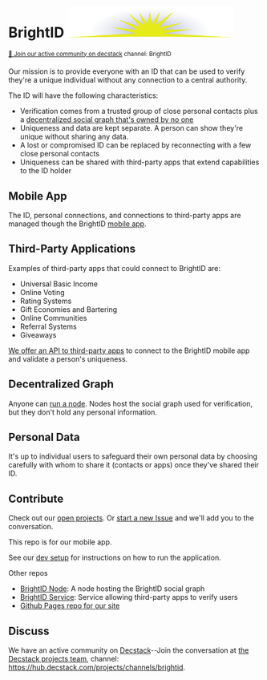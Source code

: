 # BrightID <img width="330px" src="images/logo.svg"/>
<sup>[💬 Join our active community on decstack](https://hub.decstack.com/signup_user_complete/?id=wutow3kb6bda5bhptir6aapyfh) channel: BrightID</sup>

Our mission is to provide everyone with an ID that can be used to verify they're a unique individual without any connection to a central authority.

The ID will have the following characteristics:
* Verification comes from a trusted group of close personal contacts plus a [decentralized social graph that's owned by no one](#decentralized_graph)
* Uniqueness and data are kept separate.  A person can show they're unique without sharing any data.
* A lost or compromised ID can be replaced by reconnecting with a few close personal contacts
* Uniqueness can be shared with third-party apps that extend capabilities to the ID holder

## Mobile App

The ID, personal connections, and connections to third-party apps are managed though the BrightID [mobile app](https://github.com/BrightID/BrightID/wiki/BrightID-Mobile).

## Third-Party Applications

Examples of third-party apps that could connect to BrightID are:
* Universal Basic Income
* Online Voting
* Rating Systems
* Gift Economies and Bartering
* Online Communities
* Referral Systems
* Giveaways

[We offer an API to third-party apps](https://github.com/BrightID/BrightID-Service) to connect to the BrightID mobile app and validate a person's uniqueness.

## Decentralized Graph 

Anyone can [run a node](https://github.com/BrightID/BrightID-Node).  Nodes host the social graph used for verification, but they don't hold any personal information.

## Personal Data

It's up to individual users to safeguard their own personal data by choosing carefully with whom to share it (contacts or apps) once they've shared their ID.

## Contribute

Check out our [open projects](https://github.com/orgs/BrightID/projects).  Or [start a new Issue](https://github.com/BrightID/BrightID/issues) and we'll add you to the conversation.

This repo is for our mobile app.

See our [dev setup](https://github.com/BrightID/BrightID/wiki/Development-Guide) for instructions on how to run the application.

Other repos
* [BrightID Node](https://github.com/BrightID/BrightID-Node): A node hosting the BrightID social graph
* [BrightID Service](https://github.com/BrightID/BrightID-Service): Service allowing third-party apps to verify users
* [Github Pages repo for our site](https://github.com/BrightID/BrightID.github.io)

## Discuss

We have an active community on [Decstack](http://decstack.com/)--Join the conversation at [the Decstack projects team](https://hub.decstack.com/signup_user_complete/?id=wutow3kb6bda5bhptir6aapyfh), channel: https://hub.decstack.com/projects/channels/brightid.
